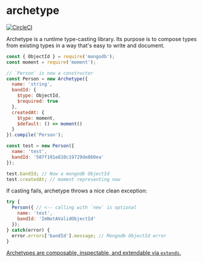 # archetype

[![CircleCI](https://circleci.com/gh/boosterfuels/archetype.svg?style=svg)](https://circleci.com/gh/boosterfuels/archetype)

Archetype is a runtime type-casting library. Its purpose is to compose
types from existing types in a way that's easy to write and document.

```javascript
const { ObjectId } = require('mongodb');
const moment = require('moment');

// `Person` is now a constructor
const Person = new Archetype({
  name: 'string',
  bandId: {
    $type: ObjectId,
    $required: true
  },
  createdAt: {
    $type: moment,
    $default: () => moment()
  }
}).compile('Person');

const test = new Person({
  name: 'test',
  bandId: '507f191e810c19729de860ea'
});

test.bandId; // Now a mongodb ObjectId
test.createdAt; // moment representing now
```

If casting fails, archetype throws a nice clean exception:

```javascript
try {
  Person({ // <-- calling with `new` is optional
    name: 'test',
    bandId: 'ImNotAValidObjectId'
  });
} catch(error) {
  error.errors['bandId'].message; // Mongodb ObjectId error
}
```

[Archetypes are composable, inspectable, and extendable via `extends`.](http://thecodebarbarian.com/casting-mongodb-queries-with-archetype.html)
